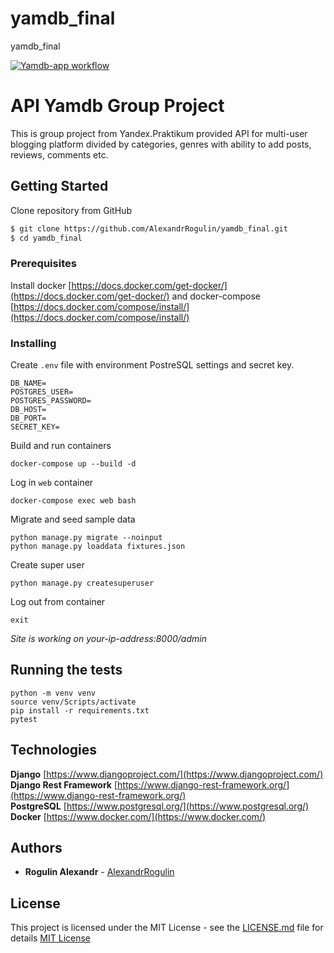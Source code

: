 # yamdb_final
yamdb_final


[![Yamdb-app workflow](https://github.com/AlexandrRogulin/yamdb_final/workflows/Yamdb-app_workflow/badge.svg)](https://github.com/AlexandrRogulin/yamdb_final/actions)

# API Yamdb Group Project

This is group project from Yandex.Praktikum provided API for multi-user blogging platform divided by categories, genres with ability to add posts, reviews, comments etc.

## Getting Started

Clone repository from GitHub
```sh
$ git clone https://github.com/AlexandrRogulin/yamdb_final.git
$ cd yamdb_final
```
### Prerequisites

Install docker [https://docs.docker.com/get-docker/](https://docs.docker.com/get-docker/) and docker-compose [https://docs.docker.com/compose/install/](https://docs.docker.com/compose/install/)

### Installing

Create ```.env``` file with environment PostreSQL settings and secret key.

```
DB_NAME=
POSTGRES_USER=
POSTGRES_PASSWORD=
DB_HOST=
DB_PORT=
SECRET_KEY=
```

Build and run containers
```
docker-compose up --build -d
```
Log in ```web``` container
```
docker-compose exec web bash
```
Migrate and seed sample data
```
python manage.py migrate --noinput
python manage.py loaddata fixtures.json
```
Create super user
```
python manage.py createsuperuser
```
Log out from container
```
exit
```

*Site is working on your-ip-address:8000/admin*

## Running the tests
```
python -m venv venv
source venv/Scripts/activate
pip install -r requirements.txt
pytest
```
## Technologies

**Django** [https://www.djangoproject.com/](https://www.djangoproject.com/)<br>
**Django Rest Framework** [https://www.django-rest-framework.org/](https://www.django-rest-framework.org/)<br>
**PostgreSQL** [https://www.postgresql.org/](https://www.postgresql.org/)<br>
**Docker** [https://www.docker.com/](https://www.docker.com/)

## Authors

* **Rogulin Alexandr** - [AlexandrRogulin](https://github.com/AlexandrRogulin)

## License

This project is licensed under the MIT License - see the [LICENSE.md](LICENSE.md) file for details
[MIT License](https://mit-license.org/)
